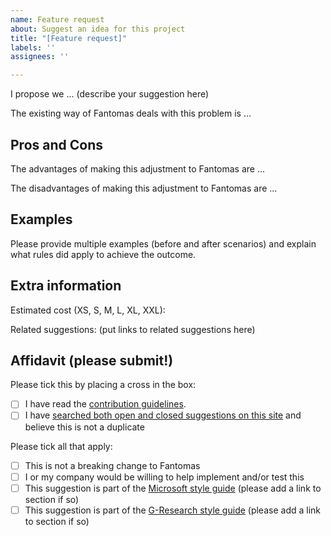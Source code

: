 ```yaml
---
name: Feature request
about: Suggest an idea for this project
title: "[Feature request]"
labels: ''
assignees: ''

---
```


I propose we ... (describe your suggestion here)

The existing way of Fantomas deals with this problem is ...

## Pros and Cons 

The advantages of making this adjustment to Fantomas are ...

The disadvantages of making this adjustment to Fantomas are ...

## Examples

Please provide multiple examples (before and after scenarios) and explain what rules did apply to achieve the outcome.

## Extra information

Estimated cost (XS, S, M, L, XL, XXL): 

Related suggestions: (put links to related suggestions here)

## Affidavit (please submit!)

Please tick this by placing a cross in the box:
* [ ] I have read the [contribution guidelines](../../CONTRIBUTING.md).
* [ ] I have [searched both open and closed suggestions on this site](https://github.com/fsprojects/fantomas/issues) and believe this is not a duplicate

Please tick all that apply:
* [ ] This is not a breaking change to Fantomas
* [ ] I or my company would be willing to help implement and/or test this
* [ ] This suggestion is part of the [Microsoft style guide](https://docs.microsoft.com/en-us/dotnet/fsharp/style-guide/formatting) (please add a link to section if so)
* [ ] This suggestion is part of the [G-Research style guide](https://github.com/G-Research/fsharp-formatting-conventions) (please add a link to section if so)
